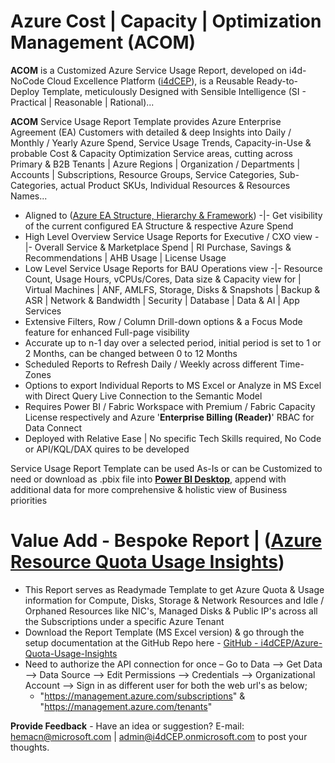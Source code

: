 # Azure Cost | Capacity | Optimization Management (ACOM)
**ACOM** is a Customized Azure Service Usage Report, developed on i4d-NoCode Cloud Excellence Platform ([i4dCEP](https://github.com/i4dCEP/NICE)), is a Reusable Ready-to-Deploy Template, meticulously Designed with Sensible Intelligence (SI - Practical | Reasonable | Rational)...

**ACOM** Service Usage Report Template provides Azure Enterprise Agreement (EA) Customers with detailed & deep Insights into Daily / Monthly / Yearly Azure Spend, Service Usage Trends, Capacity-in-Use & probable Cost & Capacity Optimization Service areas, cutting across Primary & B2B Tenants | Azure Regions | Organization / Departments | Accounts | Subscriptions, Resource Groups, Service Categories, Sub-Categories, actual Product SKUs, Individual Resources & Resources Names...

* Aligned to ([Azure EA Structure, Hierarchy & Framework](https://github.com/i4dCEP/Azure-EA-Framework)) -|- Get visibility of the current configured EA Structure & respective Azure Spend
* High Level Overview Service Usage Reports for Executive / CXO view -|- Overall Service & Marketplace Spend | RI Purchase, Savings & Recommendations | AHB Usage | License Usage
* Low Level Service Usage Reports for BAU Operations view -|- Resource Count, Usage Hours, vCPUs/Cores, Data size & Capacity view for | Virtual Machines | ANF, AMLFS, Storage, Disks & Snapshots | Backup & ASR | Network & Bandwidth | Security | Database | Data & AI | App Services
* Extensive Filters, Row / Column Drill-down options & a Focus Mode feature for enhanced Full-page visibility
* Accurate up to n-1 day over a selected period, initial period is set to 1 or 2 Months, can be changed between 0 to 12 Months
* Scheduled Reports to Refresh Daily / Weekly across different Time-Zones
* Options to export Individual Reports to MS Excel or Analyze in MS Excel with Direct Query Live Connection to the Semantic Model
* Requires Power BI / Fabric Workspace with Premium / Fabric Capacity License respectively and Azure '**Enterprise Billing (Reader)**' RBAC for Data Connect
* Deployed with Relative Ease | No specific Tech Skills required, No Code or API/KQL/DAX quires to be developed

Service Usage Report Template can be used As-Is or can be Customized to need or download as .pbix file into **[Power BI Desktop](https://aka.ms/pbiSingleInstaller)**, append with additional data for more comprehensive & holistic view of Business priorities

# Value Add - Bespoke Report | ([Azure Resource Quota Usage Insights](https://github.com/i4dCEP/Azure-Quota-Usage-Insights))
* This Report serves as Readymade Template to get Azure Quota & Usage information for Compute, Disks, Storage & Network Resources and Idle / Orphaned Resources like NIC's, Managed Disks & Public IP's across all the Subscriptions under a specific Azure Tenant
* Download the Report Template (MS Excel version) & go through the setup documentation at the GitHub Repo here - [GitHub - i4dCEP/Azure-Quota-Usage-Insights](https://github.com/i4dCEP/Azure-Quota-Usage-Insights) 
* Need to authorize the API connection for once – Go to Data --> Get Data --> Data Source --> Edit Permissions --> Credentials --> Organizational Account --> Sign in as different user for both the web url's as below;
  * "https://management.azure.com/subscriptions" & "https://management.azure.com/tenants"


**Provide Feedback** - Have an idea or suggestion? E-mail: hemacn@microsoft.com | admin@i4dCEP.onmicrosoft.com to post your thoughts.
